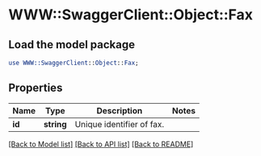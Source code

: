 # WWW::SwaggerClient::Object::Fax

## Load the model package
```perl
use WWW::SwaggerClient::Object::Fax;
```

## Properties
Name | Type | Description | Notes
------------ | ------------- | ------------- | -------------
**id** | **string** | Unique identifier of fax. | 

[[Back to Model list]](../README.md#documentation-for-models) [[Back to API list]](../README.md#documentation-for-api-endpoints) [[Back to README]](../README.md)


